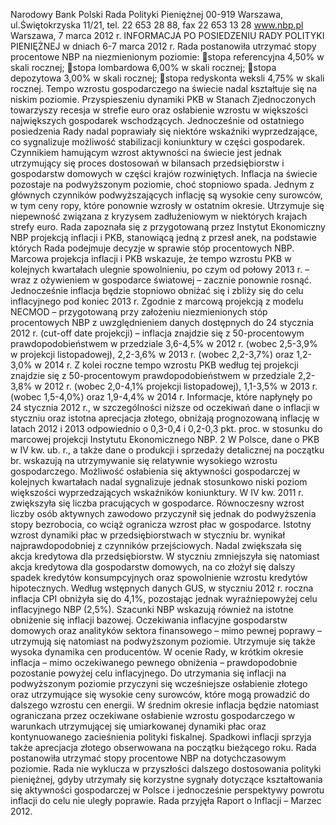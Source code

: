 Narodowy Bank Polski
Rada Polityki Pieniężnej
00-919 Warszawa, ul.Świętokrzyska 11/21, tel. 22 653 28 88, fax 22 653 13 28
www.nbp.pl
Warszawa, 7 marca 2012 r.
INFORMACJA PO POSIEDZENIU RADY POLITYKI PIENIĘŻNEJ
w dniach 6-7 marca 2012 r.
Rada postanowiła utrzymać stopy procentowe NBP na niezmienionym poziomie:
stopa referencyjna 4,50% w skali rocznej;
stopa lombardowa 6,00% w skali rocznej;
stopa depozytowa 3,00% w skali rocznej;
stopa redyskonta weksli 4,75% w skali rocznej.
Tempo wzrostu gospodarczego na świecie nadal kształtuje się na niskim poziomie.
Przyspieszeniu dynamiki PKB w Stanach Zjednoczonych towarzyszy recesja w strefie euro
oraz osłabienie wzrostu w większości największych gospodarek wschodzących. Jednocześnie
od ostatniego posiedzenia Rady nadal poprawiały się niektóre wskaźniki wyprzedzające, co
sygnalizuje możliwość stabilizacji koniunktury w części gospodarek. Czynnikiem hamującym
wzrost aktywności na świecie jest jednak utrzymujący się proces dostosowań w bilansach
przedsiębiorstw i gospodarstw domowych w części krajów rozwiniętych.
Inflacja na świecie pozostaje na podwyższonym poziomie, choć stopniowo spada. Jednym z
głównych czynników podwyższających inflację są wysokie ceny surowców, w tym ceny ropy,
które ponownie wzrosły w ostatnim okresie. Utrzymuje się niepewność związana z kryzysem
zadłużeniowym w niektórych krajach strefy euro.
Rada zapoznała się z przygotowaną przez Instytut Ekonomiczny NBP projekcją inflacji i
PKB, stanowiącą jedną z przesł
anek, na podstawie których Rada podejmuje decyzje w
sprawie stóp procentowych NBP.
Marcowa projekcja inflacji i PKB wskazuje, że tempo wzrostu PKB w kolejnych kwartałach
ulegnie spowolnieniu, po czym od połowy 2013 r. – wraz z ożywieniem w gospodarce
światowej – zacznie ponownie rosnąć. Jednocześnie inflacja będzie stopniowo obniżać się i
zbliży się do celu inflacyjnego pod koniec 2013 r.
Zgodnie z marcową projekcją z modelu NECMOD – przygotowaną przy założeniu
niezmienionych stóp procentowych NBP z uwzględnieniem danych dostępnych do 24
stycznia 2012 r. (cut-off date projekcji) – inflacja znajdzie się z 50-procentowym
prawdopodobieństwem w przedziale 3,6-4,5% w 2012 r. (wobec 2,5-3,9% w projekcji
listopadowej), 2,2-3,6% w 2013 r. (wobec 2,2-3,7%) oraz 1,2-3,0% w 2014 r. Z kolei roczne
tempo wzrostu PKB według tej projekcji znajdzie się z 50-procentowym
prawdopodobieństwem w przedziale 2,2-3,8% w 2012 r. (wobec 2,0-4,1% projekcji
listopadowej), 1,1-3,5% w 2013 r. (wobec 1,5-4,0%) oraz 1,9-4,4% w 2014 r. Informacje,
które napłynęły po 24 stycznia 2012 r., w szczególności niższe od oczekiwań dane o inflacji
w styczniu oraz istotna aprecjacja złotego, obniżają prognozowaną inflację w latach 2012 i
2013 odpowiednio o 0,3-0,4 i 0,2-0,3 pkt. proc. w stosunku do marcowej projekcji Instytutu
Ekonomicznego NBP.
2
W Polsce, dane o PKB w IV kw. ub. r., a także dane o produkcji i sprzedaży detalicznej na
początku br. wskazują na utrzymywanie się relatywnie wysokiego wzrostu gospodarczego.
Możliwość osłabienia się aktywności gospodarczej w kolejnych kwartałach nadal sygnalizuje
jednak stosunkowo niski poziom większości wyprzedzających wskaźników koniunktury.
W IV kw. 2011 r. zwiększyła się liczba pracujących w gospodarce. Równoczesny wzrost
liczby osób aktywnych zawodowo przyczynił się jednak do podwyższenia stopy bezrobocia,
co wciąż ogranicza wzrost płac w gospodarce. Istotny wzrost dynamiki płac w
przedsiębiorstwach w styczniu br. wynikał najprawdopodobniej z czynników przejściowych.
Nadal zwiększała się akcja kredytowa dla przedsiębiorstw. W styczniu zmniejszyła się
natomiast akcja kredytowa dla gospodarstw domowych, na co złożył się dalszy spadek
kredytów konsumpcyjnych oraz spowolnienie wzrostu kredytów hipotecznych.
Według wstępnych danych GUS, w styczniu 2012 r. roczna inflacja CPI obniżyła się do
4,1%, pozostając jednak wyraźniepowyżej celu inflacyjnego NBP (2,5%). Szacunki NBP
wskazują również na istotne obniżenie się inflacji bazowej. Oczekiwania inflacyjne
gospodarstw domowych oraz analityków sektora finansowego – mimo pewnej poprawy –
utrzymują się natomiast na podwyższonym poziomie. Utrzymuje się także wysoka dynamika
cen producentów.
W ocenie Rady, w krótkim okresie inflacja – mimo oczekiwanego pewnego obniżenia –
prawdopodobnie pozostanie powyżej celu inflacyjnego. Do utrzymania się inflacji na
podwyższonym poziomie przyczyni się wcześniejsze osłabienie złotego oraz utrzymujące się
wysokie ceny surowców, które mogą prowadzić do dalszego wzrostu cen energii.
W średnim okresie inflacja będzie natomiast ograniczana przez oczekiwane osłabienie
wzrostu gospodarczego w warunkach utrzymującej się umiarkowanej dynamiki płac oraz
kontynuowanego zacieśnienia polityki fiskalnej. Spadkowi inflacji sprzyja także aprecjacja
złotego obserwowana na początku bieżącego roku.
Rada postanowiła utrzymać stopy procentowe NBP na dotychczasowym poziomie. Rada nie
wyklucza w przyszłości dalszego dostosowania polityki pieniężnej, gdyby utrzymały się
korzystne sygnały dotyczące kształtowania się aktywności gospodarczej w Polsce i
jednocześnie perspektywy powrotu inflacji do celu nie uległy poprawie.
Rada przyjęła Raport o Inflacji – Marzec 2012.
